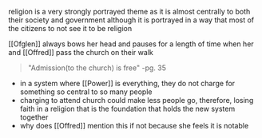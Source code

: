 religion is a very strongly portrayed theme as it is almost centrally to both their society and government although it is portrayed in a way that most of the citizens to not see it to be religion

[[Ofglen]] always bows her head and pauses for a length of time when her and [[Offred]] pass the church on their walk

>"Admission(to the church) is free"
>-pg. 35
- in a system where [[Power]] is everything, they do not charge for something so central to so many people
- charging to attend church could make less people go, therefore, losing faith in a religion that is the foundation that holds the new system together
- why does [[Offred]] mention this if not because she feels it is notable


